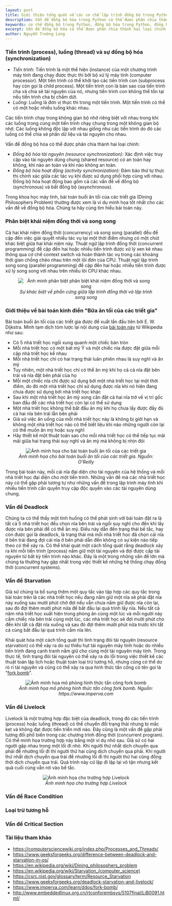 ```yaml
---
layout: post
title: Giới thiệu tổng quát về các cơ chế lập trình đồng bộ trong Python
description: Vấn đề đồng bộ hóa trong Python có thể được phân chia thành hai loại chính là đồng bộ hóa tài nguyên (resource synchronization) và đồng bộ hóa hoạt động (activity synchronization).
keywords: cơ chế đồng bộ trong Python, đồng bộ hóa trong Python, đồng bộ thread, đồng bộ tài nguyên, synchronization, đồng bộ trong Python, đồng bộ hoạt động, ngôn ngữ lập trình Python, đồng bộ các luồng, cơ chế đồng bộ, lập trình đa luồng, cơ chế lập trình đồng bộ
excerpt: Vấn đề đồng bộ hóa có thể được phân chia thành hai loại chính là đồng bộ hóa tài nguyên và đồng bộ hóa hoạt động. Trong khoa học máy tính, bài toán buổi ăn tối của các triết gia (Dining Philosophers Problem) thường được xem là ví dụ minh họa tốt nhất cho các vấn đề về đồng bộ hóa.
author: Nguyễn Trường Long
---
```


### Tiến trình (process), luồng (thread) và sự đồng bộ hóa (synchronization)

* <i>Tiến trình</i>: Tiến trình là một thể hiện (instance) của một chương trình máy tính đang chạy được thực thi bởi bộ xử lý máy tính (computer processor). Một tiến trình có thể khởi tạo các tiến trình con (subprocess hay còn gọi là child process). Một tiến trình con là bản sao của tiến trình cha và chia sẻ tài nguyên của nó, nhưng tiến trình con không thể tồn tại nếu tiến trình cha bị chấm dứt.
* <i>Luồng</i>: Luồng là đơn vị thực thi trong một tiến trình. Một tiến trình có thể có một hoặc nhiều luồng khác nhau.

Các tiến trình chạy trong không gian bộ nhớ riêng biệt với nhau trong khi các luồng trong cùng một tiến trình chạy chung trong một không gian bộ nhớ. Các luồng không độc lập với nhau giống như các tiến trình do đó các luồng có thể chia sẻ phần dữ liệu và tài nguyên cho nhau.

Vấn đề đồng bộ hóa có thể được phân chia thành hai loại chính:

* <i>Đồng bộ hóa tài nguyên (resource synchronization):</i> Xác định việc truy cập vào tài nguyên dùng chung (shared resource) có an toàn hay không, khi nào an toàn và khi nào không an toàn.
* <i>Đồng bộ hóa hoạt động (activity synchronization):</i> Đảm bảo thứ tự thực thi chính xác giữa các tác vụ khi được sử dụng phối hợp cùng với nhau. Đồng bộ hóa hoạt động bao gồm cả các vấn đề về đồng bộ (synchronous) và bất đồng bộ (asynchronous).

Trong khoa học máy tính, bài toán buổi ăn tối của các triết gia (Dining Philosophers Problem) thường được xem là ví dụ minh họa tốt nhất cho các vấn đề về đồng bộ hóa. Chúng ta hãy cùng tìm hiểu bài toán này.

### Phân biệt khái niệm đồng thời và song song

Cả hai khái niệm đồng thời (concurrency) và song song (parallel) đều đề cập đến việc giải quyết nhiều tác vụ tại một thời điểm nhưng có một chút khác biệt giữa hai khái niệm này. Thuật ngữ lập trình đồng thời (concurrent programming) để cập đến hai hoặc nhiều tiến trình được xử lý xen kẽ nhau thông qua cơ chế context switch và hoàn thành tác vụ trong các khoảng thời gian chồng chéo nhau trên một lõi đơn của CPU. Thuật ngữ lập trình song song (parallel programming) đề cập đến hai hoặc nhiều tiến trình được xử lý song song với nhau trên nhiều lõi CPU khác nhau.

<figure class="image">
<center>
  <img src="https://nguyentruonglong.net/images/HardwareConcurrencyParallel.png" alt="Ảnh minh phân biệt phân biệt khái niệm đồng thời và song song">
  <figcaption>
	  <i>Sự khác biệt về phần cứng giữa lập trình đồng thời và lập trình song song</i>
  </figcaption>
</center>
</figure>

### Giới thiệu về bài toán kinh điển "Bữa ăn tối của các triết gia"

Bài toán buổi ăn tối của các triết gia được đề xuất lần đầu tiên bởi E. W. Dijkstra. Mình tạm dịch tóm lược lại nội dung của <a href="https://en.wikipedia.org/wiki/Dining_philosophers_problem" target="_blank">bài toán này</a> từ Wikipedia như sau:<br/>

* Có 5 nhà triết học ngồi xung quanh một chiếc bàn tròn
* Mỗi nhà triết học có một bát mỳ Ý và một chiếc nĩa được đặt giữa mỗi cặp nhà triết học kề nhau
* Mỗi nhà triết học chỉ có hai trạng thái luân phiên nhau là suy nghĩ và ăn mỳ
* Tuy nhiên, một nhà triết học chỉ có thể ăn mỳ khi họ cả cả nĩa đặt bên trái và nĩa đặt bên phải của họ
* Mỗi một chiếc nĩa chỉ được sử dụng bởi một nhà triết học tại một thời điểm, do đó một nhà triết học chỉ sử dụng được nĩa khi nó hiện đang chưa được sử dụng bởi nhà triết học khác
* Sau khi một nhà triết học ăn mỳ xong cần đặt cả hai nĩa trở về vị trí gốc ban đầu để các nhà triết học còn lại có thể sử dụng
* Một nhà triết học không thể bắt đầu ăn mỳ khi họ chưa lấy được đầy đủ cả hai nĩa bên trái lẫn bên phải
* Giả sử việc ăn uống của mỗi nhà triết học này là không bị giới hạn và không một nhà triết học nào có thể biết liệu khi nào những người còn lại có thể muốn ăn mỳ hoặc suy nghĩ
* Hãy thiết kế một thuật toán sao cho mỗi nhà triết học có thể tiếp tục mãi mãi giữa hai trạng thái suy nghĩ và ăn mỳ mà không bị nhịn đói

<figure class="image">
<center>
  <img src="https://nguyentruonglong.net/images/DiningPhilosophersProblem.png" alt="Ảnh minh họa cho bài toán buổi ăn tối của các triết gia">
  <figcaption>
	  <i>Ảnh minh họa cho bài toán buổi ăn tối của các triết gia. Nguồn: O'Reilly</i>
  </figcaption>
</center>
</figure>

Trong bài toán này, mỗi cái nĩa đại diện cho tài nguyên của hệ thống và mỗi nhà triết học đại diện cho một tiến trình. Những vấn đề mà các nhà triết học này có thể gặp phải tương tự như những vấn đề trong lập trình máy tính khi nhiều tiến trình cần quyền truy cập độc quyền vào các tài nguyên dùng chung.

### Vấn đề Deadlock

Chúng ta có thể thấy một tình huống có thể phát sinh với bài toán đặt ra là tất cả 5 nhà triết học đều chọn nĩa bên trái và ngồi suy nghĩ cho đến khi lấy được nĩa bên phải để có thể ăn mỳ. Điều này dẫn đến trạng thái bế tắc, hay còn được gọi là deadlock, là trạng thái mà mỗi nhà triết học đã chọn cái nĩa ở bên trái đang đợi cái nĩa ở bên phải dẫn đến không có sự kiện nào tiếp theo có thể xảy ra. Có thể khái quát một cách tổng quát rằng deadlock xảy ra khi mỗi tiến trình (process) nắm giữ một tài nguyên và đợi được cấp tài nguyên từ bất kỳ tiến trình nào khác. Đây là một trong những vấn đề lớn mà chúng ta thường hay gặp nhất trong việc thiết kế những hệ thống chạy đồng thời (concurrent systems).

### Vấn đề Starvation

Giả sử chúng ta bổ sung thêm một quy tắc vào tập hợp các quy tắc trong bài toán trên là các nhà triết học nếu đang nắm giữ một nĩa sẽ phải đặt nĩa này xuống sau mười phút chờ đợi nếu vẫn chưa nắm giữ được nĩa còn lại, sau đó đợi thêm mười phút nữa để bắt đầu lại quá trình lấy nĩa. Nếu tất cả năm nhà triết học xuất hiện trong phòng ăn cùng một lúc và mỗi người này cầm chiếc nĩa bên trái cùng một lúc, các nhà triết học sẽ đợi mười phút cho đến khi tất cả đặt nĩa xuống và sau đó đợi thêm mười phút nữa trước khi tất cả cùng bắt đầu lại quá trình cầm nĩa lên.

Khái quát hóa một cách tổng quát thì tình trạng đói tài nguyên (resource starvation) có thể xảy ra do sự thiếu hụt tài nguyên máy tính hoặc do nhiều tiến trình đang cạnh tranh nắm giữ cho cùng một tài nguyên máy tính. Trong thực tế, tình trạng đói tài nguyên có thể xảy ra do lỗi trong việc thiết kế các thuật toán lập lịch hoặc thuật toán loại trừ tương hỗ, nhưng cũng có thể do rò rỉ tài nguyên và cũng có thể xảy ra qua hình thức tấn công có tên gọi là "<a href="https://www.imperva.com/learn/ddos/fork-bomb/" target="_blank">fork bomb</a>".

<figure class="image">
<center>
  <img src="https://nguyentruonglong.net/images/ForkBombAttack.jpg" alt="Ảnh minh họa mô phỏng hình thức tấn công fork bomb">
  <figcaption>
	  <i>Ảnh minh họa mô phỏng hình thức tấn công fork bomb. Nguồn: https://www.imperva.com</i>
  </figcaption>
</center>
</figure>

### Vấn đề Livelock

Livelock là một trường hợp đặc biệt của deadlock, trong đó các tiến trình (process) hoặc luồng (thread) có thể chuyển đổi trạng thái nhưng bị mắc kẹt và không đạt được tiến triển mới nào. Đây cũng là một vấn đề gặp phải tương đối phổ biến trong các chương trình đồng thời (concurrent program). Có thể minh họa trường hợp này bằng một ví dụ nhỏ sau. Giả sử có hai người gặp nhau trong một lối đi nhỏ. Khi người thứ nhất dịch chuyển qua phải để nhường lối đi thì người thứ hai cũng dịch chuyển qua phải. Khi người thứ nhất dịch chuyển qua trái để nhường lối đi thì người thứ hai cũng đồng thời dịch chuyển qua trái. Quá trình này cứ lặp đi lặp lại vô tận nhưng kết quả cuối cùng vẫn rơi vào bế tắc.

<figure class="image">
<center>
  <img src="https://nguyentruonglong.net/images/LivelockIllustration.png" alt="Ảnh minh họa cho trường hợp Livelock">
  <figcaption>
	  <i>Ảnh minh họa cho trường hợp Livelock</i>
  </figcaption>
</center>
</figure>

### Vấn đề Race Condition

### Loại trừ tương hỗ

### Vấn đề Critical Section

### Tài liệu tham khảo

* <a href="https://computersciencewiki.org/index.php/Processes_and_Threads/" target="_blank">https://computersciencewiki.org/index.php/Processes_and_Threads/</a>
* <a href="https://www.geeksforgeeks.org/difference-between-deadlock-and-starvation-in-os/" target="_blank">https://www.geeksforgeeks.org/difference-between-deadlock-and-starvation-in-os/</a>
* <a href="https://en.wikipedia.org/wiki/Dining_philosophers_problem" target="_blank">https://en.wikipedia.org/wiki/Dining_philosophers_problem</a>
* <a href="https://en.wikipedia.org/wiki/Starvation_(computer_science)" target="_blank">https://en.wikipedia.org/wiki/Starvation_(computer_science)</a>
* <a href="https://csrc.nist.gov/glossary/term/Resource_Starvation" target="_blank">https://csrc.nist.gov/glossary/term/Resource_Starvation</a>
* <a href="https://www.geeksforgeeks.org/deadlock-starvation-and-livelock/" target="_blank">https://www.geeksforgeeks.org/deadlock-starvation-and-livelock/</a>
* <a href="https://www.imperva.com/learn/ddos/fork-bomb/" target="_blank">https://www.imperva.com/learn/ddos/fork-bomb/</a>
* <a href="http://www.embeddedlinux.org.cn/rtconforembsys/5107final/LiB0091.html/" target="_blank">http://www.embeddedlinux.org.cn/rtconforembsys/5107final/LiB0091.html/</a>




